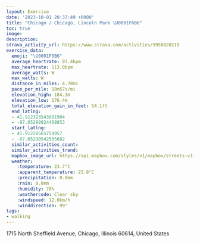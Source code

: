 ```yaml
---
layout: Exercise
date: '2023-10-01 20:37:49 +0000'
title: "Chicago / Chicago, Lincoln Park \U0001F6B6"
toc: true
image:
description:
strava_activity_url: https://www.strava.com/activities/9958820219
exercise_data:
  emoji: "\U0001F6B6"
  average_heartrate: 93.4bpm
  max_heartrate: 113.0bpm
  average_watts: W
  max_watts: W
  distance_in_miles: 4.78mi
  pace_per_mile: 18m57s/mi
  elevation_high: 184.3m
  elevation_low: 176.4m
  total_elevation_gain_in_feet: 54.1ft
  end_latlng:
  - 41.912323543801904
  - -87.65298924408853
  start_latlng:
  - 41.91228565759957
  - -87.65290542505682
  similar_activities_count:
  similar_activities_trend:
  mapbox_image_url: https://api.mapbox.com/styles/v1/mapbox/streets-v11/static/path-5+787af2-1.0(ugy~F%60l~uOIiOEg%40IMIYAIKc%5CE%5BKIOAw%40%3FQEIMCa%40CmB%3FwFA%7DEMeDSkDCyCGkLH%7DEEwCD_AJcACeACQI%5BSS%7D%40%40s%40%5Ee%40ZcA%40_%40JI%40EACGAe%40Bo%40Ag%40CISSIUMy%40%5BwAKGO%40s%40HKDSKk%40%3FGGCG%3FNCJSJTW%40WQ%7BASkAIOGCcB%60%40q%40H%7BAn%40%7BBl%40qAd%40_%40BOCYKYEi%40%3Fi%40JW%40oD~%40k%40Fy%40XI%3Fi%40%5Ck%40d%40q%40x%40g%40b%40%5BN%5DFqBl%40uFzBa%40DCc%40%3F_%40Jm%40CKGGIAOF%5BXGDSGc%40%40KJCn%40%3F%5EFHD%3FDEh%40q%40J_%40a%40%7DEG%7DAM_%40Kk%40Iq%40%40aAB%5BL_%40LM%5EOV%40JEH%3Fb%40Jn%40d%40t%40Xn%40Ht%40AbCWnJqB~Bk%40lAS%5CAp%40G%60Eq%40n%40OrB_%40%5EMn%40M~%40Wl%40WVEZQ%60Bm%40%60Ag%40nAu%40VQj%40Yp%40e%40f%40c%40RKFADFBPMKRz%40%40R%5CvAFb%40%3FDGCEFJ%5EHzAAjCHnBLp%40Xv%40RVNXJRBP%40h%40An%40%3FNFXAf%40StASl%40APRbABz%40IbBDbBGbEHfCH%7CSRhFFvRBZHJPBt%40ANBJJD%5CJhWB~%40R%7C%40Bf%40HtP),pin-s-s+e5b22e(-87.65137,41.91371),pin-s-f+89ae00(-87.65141000000007,41.913710000000016)/auto/800x800?access_token=pk.eyJ1Ijoiam9zaGJlY2ttYW4iLCJhIjoiY205eWR2aDd1MWZ6djJrbXc4a3M0bWZleiJ9.XiG9OWkNcZk2QzjJbxLB4A
  weather:
    :temperature: 23.7°C
    :apparent_temperature: 25.8°C
    :precipitation: 0.0mm
    :rain: 0.0mm
    :humidity: 78%
    :weathercode: Clear sky
    :windspeed: 12.0km/h
    :winddirection: 99°
tags:
- walking
---
```

1715 North Sheffield Avenue, Chicago, Illinois 60614, United States
